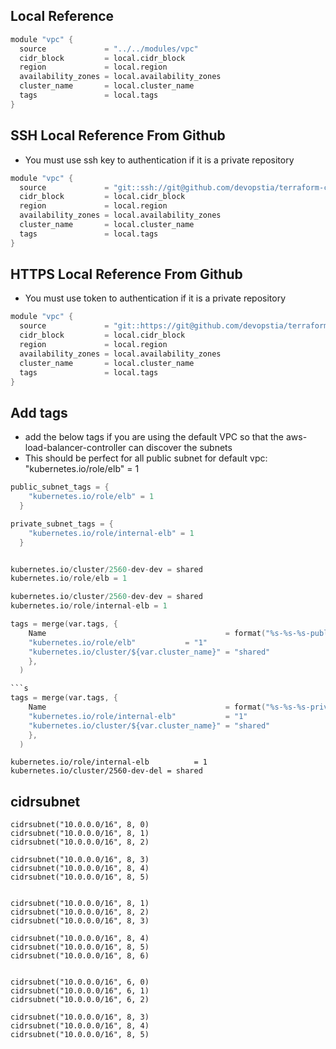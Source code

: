 ## Local Reference
```s
module "vpc" {
  source             = "../../modules/vpc"
  cidr_block         = local.cidr_block
  region             = local.region
  availability_zones = local.availability_zones
  cluster_name       = local.cluster_name
  tags               = local.tags
}
```

## SSH Local Reference From Github
- You must use ssh key to authentication if it is a private repository
```s
module "vpc" {
  source             = "git::ssh://git@github.com/devopstia/terraform-course-del.git//aws-terraform/modules/vpc?ref=main"
  cidr_block         = local.cidr_block
  region             = local.region
  availability_zones = local.availability_zones
  cluster_name       = local.cluster_name
  tags               = local.tags
}
```


## HTTPS Local Reference From Github
- You must use token to authentication if it is a private repository
```s
module "vpc" {
  source             = "git::https://git@github.com/devopstia/terraform-course-del.git//aws-terraform/modules/vpc?ref=main"
  cidr_block         = local.cidr_block
  region             = local.region
  availability_zones = local.availability_zones
  cluster_name       = local.cluster_name
  tags               = local.tags
}
```


## Add tags
- add the below tags if you are using the default VPC so that the aws-load-balancer-controller can discover the subnets
- This should be perfect for all public subnet for default vpc: "kubernetes.io/role/elb" = 1

```s
public_subnet_tags = {
    "kubernetes.io/role/elb" = 1
  }

private_subnet_tags = {
    "kubernetes.io/role/internal-elb" = 1
  }


kubernetes.io/cluster/2560-dev-dev = shared
kubernetes.io/role/elb = 1

kubernetes.io/cluster/2560-dev-dev = shared
kubernetes.io/role/internal-elb = 1
```


```s
tags = merge(var.tags, {
    Name                                        = format("%s-%s-%s-public-subnet-${count.index + 1}-${element(var.availability_zones, count.index)}", var.tags["id"], var.tags["environment"], var.tags["project"])
    "kubernetes.io/role/elb"           = "1"
    "kubernetes.io/cluster/${var.cluster_name}" = "shared"
    },
  )

```s
tags = merge(var.tags, {
    Name                                        = format("%s-%s-%s-private-subnet-${count.index + 1}-${element(var.availability_zones, count.index)}", var.tags["id"], var.tags["environment"], var.tags["project"])
    "kubernetes.io/role/internal-elb"           = "1"
    "kubernetes.io/cluster/${var.cluster_name}" = "shared"
    },
  )
```

```
kubernetes.io/role/internal-elb          = 1
kubernetes.io/cluster/2560-dev-del = shared
```

## cidrsubnet
```t
cidrsubnet("10.0.0.0/16", 8, 0)
cidrsubnet("10.0.0.0/16", 8, 1)
cidrsubnet("10.0.0.0/16", 8, 2)

cidrsubnet("10.0.0.0/16", 8, 3)
cidrsubnet("10.0.0.0/16", 8, 4)
cidrsubnet("10.0.0.0/16", 8, 5)


cidrsubnet("10.0.0.0/16", 8, 1)
cidrsubnet("10.0.0.0/16", 8, 2)
cidrsubnet("10.0.0.0/16", 8, 3)

cidrsubnet("10.0.0.0/16", 8, 4)
cidrsubnet("10.0.0.0/16", 8, 5)
cidrsubnet("10.0.0.0/16", 8, 6)


cidrsubnet("10.0.0.0/16", 6, 0)
cidrsubnet("10.0.0.0/16", 6, 1)
cidrsubnet("10.0.0.0/16", 6, 2)

cidrsubnet("10.0.0.0/16", 8, 3)
cidrsubnet("10.0.0.0/16", 8, 4)
cidrsubnet("10.0.0.0/16", 8, 5)
```